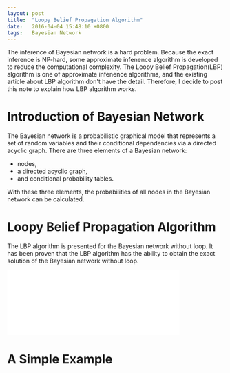 ```yaml
---
layout: post
title:  "Loopy Belief Propagation Algorithm"
date:   2016-04-04 15:48:10 +0800
tags:   Bayesian Network
---
```


The inference of Bayesian network is a hard problem. Because the exact inference is NP-hard, some approximate infenence  algorithm is developed to reduce the computational complexity. The Loopy Belief Propagation(LBP) algorithm is one of approximate infenence  algorithms, and the existing article about LBP algorithm don't have the detail. Therefore, I decide to post this note to explain how LBP algorithm works.

# Introduction of Bayesian Network
The Bayesian network is a probabilistic graphical model that represents a set of random variables and their conditional dependencies via a directed acyclic graph. There are three elements of a Bayesian network:

* nodes,
* a directed acyclic graph,
* and conditional probability tables.

With these three elements, the probabilities of all nodes in the Bayesian network can be calculated.

# Loopy Belief Propagation Algorithm
The LBP algorithm is presented for the Bayesian network without loop. It has been proven that the LBP algorithm has the ability to obtain the exact solution of the Bayesian network without loop.

<embed src = "/figures/Bayesian.Network.without.Loop.svg" width = "400pt">

# A Simple Example